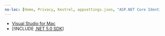 ```yaml
---
no-loc: [Home, Privacy, Kestrel, appsettings.json, "ASP.NET Core Identity", cookie, Cookie, Blazor, "Blazor Server", "Blazor WebAssembly", "Identity", "Let's Encrypt", Razor, SignalR]
---
```

* [Visual Studio for Mac](https://visualstudio.microsoft.com/vs/mac/)
* [!INCLUDE [.NET 5.0 SDK](~/includes/5.0-SDK.md)]
